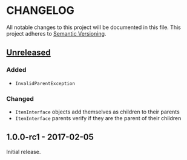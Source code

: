 # CHANGELOG

All notable changes to this project will be documented in this file.
This project adheres to [Semantic Versioning](http://semver.org).

## [Unreleased]

### Added

* `InvalidParentException`

### Changed

* `ItemInterface` objects add themselves as children to their parents
* `ItemInterface` parents verify if they are the parent of their children

## 1.0.0-rc1 - 2017-02-05

Initial release.

[Unreleased]: https://github.com/Rayne/wz2008-graph/compare/1.0.0-rc1...HEAD